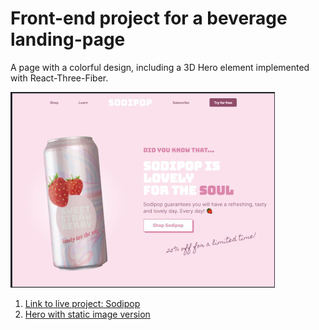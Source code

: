 # Front-end project for a beverage landing-page

A page with a colorful design, including a 3D Hero element implemented with React-Three-Fiber.

![project thumbnail](https://github.com/jessejp/beverage-landingpage/blob/new-readme/project-thumbnail.jpg?raw=true)



1. [Link to live project: Sodipop](https://sodipop-beverage-landing-page.vercel.app)
2. [Hero with static image version](https://sodipop-beverage-landing-page-git-non-3d-hero-jessejp.vercel.app/)
